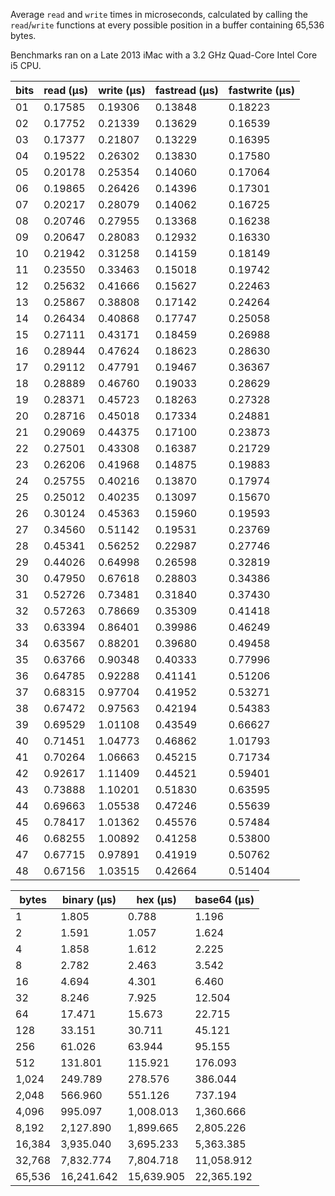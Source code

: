 Average `read` and `write` times in microseconds, calculated by calling the `read`/`write` functions at every possible position in a buffer containing 65,536 bytes.

Benchmarks ran on a Late 2013 iMac with a 3.2 GHz Quad-Core Intel Core i5 CPU.

|bits|read (μs)|write (μs)|fastread (μs)|fastwrite (μs)|
|----|---------|---------|---------|---------|
| 01 | 0.17585 | 0.19306 | 0.13848 | 0.18223 |
| 02 | 0.17752 | 0.21339 | 0.13629 | 0.16539 |
| 03 | 0.17377 | 0.21807 | 0.13229 | 0.16395 |
| 04 | 0.19522 | 0.26302 | 0.13830 | 0.17580 |
| 05 | 0.20178 | 0.25354 | 0.14060 | 0.17064 |
| 06 | 0.19865 | 0.26426 | 0.14396 | 0.17301 |
| 07 | 0.20217 | 0.28079 | 0.14062 | 0.16725 |
| 08 | 0.20746 | 0.27955 | 0.13368 | 0.16238 |
| 09 | 0.20647 | 0.28083 | 0.12932 | 0.16330 |
| 10 | 0.21942 | 0.31258 | 0.14159 | 0.18149 |
| 11 | 0.23550 | 0.33463 | 0.15018 | 0.19742 |
| 12 | 0.25632 | 0.41666 | 0.15627 | 0.22463 |
| 13 | 0.25867 | 0.38808 | 0.17142 | 0.24264 |
| 14 | 0.26434 | 0.40868 | 0.17747 | 0.25058 |
| 15 | 0.27111 | 0.43171 | 0.18459 | 0.26988 |
| 16 | 0.28944 | 0.47624 | 0.18623 | 0.28630 |
| 17 | 0.29112 | 0.47791 | 0.19467 | 0.36367 |
| 18 | 0.28889 | 0.46760 | 0.19033 | 0.28629 |
| 19 | 0.28371 | 0.45723 | 0.18263 | 0.27328 |
| 20 | 0.28716 | 0.45018 | 0.17334 | 0.24881 |
| 21 | 0.29069 | 0.44375 | 0.17100 | 0.23873 |
| 22 | 0.27501 | 0.43308 | 0.16387 | 0.21729 |
| 23 | 0.26206 | 0.41968 | 0.14875 | 0.19883 |
| 24 | 0.25755 | 0.40216 | 0.13870 | 0.17974 |
| 25 | 0.25012 | 0.40235 | 0.13097 | 0.15670 |
| 26 | 0.30124 | 0.45363 | 0.15960 | 0.19593 |
| 27 | 0.34560 | 0.51142 | 0.19531 | 0.23769 |
| 28 | 0.45341 | 0.56252 | 0.22987 | 0.27746 |
| 29 | 0.44026 | 0.64998 | 0.26598 | 0.32819 |
| 30 | 0.47950 | 0.67618 | 0.28803 | 0.34386 |
| 31 | 0.52726 | 0.73481 | 0.31840 | 0.37430 |
| 32 | 0.57263 | 0.78669 | 0.35309 | 0.41418 |
| 33 | 0.63394 | 0.86401 | 0.39986 | 0.46249 |
| 34 | 0.63567 | 0.88201 | 0.39680 | 0.49458 |
| 35 | 0.63766 | 0.90348 | 0.40333 | 0.77996 |
| 36 | 0.64785 | 0.92288 | 0.41141 | 0.51206 |
| 37 | 0.68315 | 0.97704 | 0.41952 | 0.53271 |
| 38 | 0.67472 | 0.97563 | 0.42194 | 0.54383 |
| 39 | 0.69529 | 1.01108 | 0.43549 | 0.66627 |
| 40 | 0.71451 | 1.04773 | 0.46862 | 1.01793 |
| 41 | 0.70264 | 1.06663 | 0.45215 | 0.71734 |
| 42 | 0.92617 | 1.11409 | 0.44521 | 0.59401 |
| 43 | 0.73888 | 1.10201 | 0.51830 | 0.63595 |
| 44 | 0.69663 | 1.05538 | 0.47246 | 0.55639 |
| 45 | 0.78417 | 1.01362 | 0.45576 | 0.57484 |
| 46 | 0.68255 | 1.00892 | 0.41258 | 0.53800 |
| 47 | 0.67715 | 0.97891 | 0.41919 | 0.50762 |
| 48 | 0.67156 | 1.03515 | 0.42664 | 0.51404 |

|bytes   |binary (μs) |hex (μs)    |base64 (μs) |
|--------|------------|------------|------------|
|      1 |      1.805 |      0.788 |      1.196 |
|      2 |      1.591 |      1.057 |      1.624 |
|      4 |      1.858 |      1.612 |      2.225 |
|      8 |      2.782 |      2.463 |      3.542 |
|     16 |      4.694 |      4.301 |      6.460 |
|     32 |      8.246 |      7.925 |     12.504 |
|     64 |     17.471 |     15.673 |     22.715 |
|    128 |     33.151 |     30.711 |     45.121 |
|    256 |     61.026 |     63.944 |     95.155 |
|    512 |    131.801 |    115.921 |    176.093 |
|  1,024 |    249.789 |    278.576 |    386.044 |
|  2,048 |    566.960 |    551.126 |    737.194 |
|  4,096 |    995.097 |  1,008.013 |  1,360.666 |
|  8,192 |  2,127.890 |  1,899.665 |  2,805.226 |
| 16,384 |  3,935.040 |  3,695.233 |  5,363.385 |
| 32,768 |  7,832.774 |  7,804.718 | 11,058.912 |
| 65,536 | 16,241.642 | 15,639.905 | 22,365.192 |